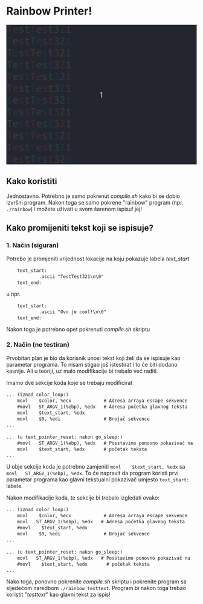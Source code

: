 # Rainbow Printer!

![screen-gif](./media/rainbow.gif)

## Kako koristiti
Jednostavno. Potrebno je samo pokrenut _compile.sh_ kako bi se dobio izvršni program. Nakon toga se samo pokrene "rainbow" program (npr. ```./rainbow```) i možete uživati u svom šarenom ispisu! jej!

## Kako promijeniti tekst koji se ispisuje?

### 1. Način (siguran)
Potrebo je promjeniti vrijednost lokacije na koju pokazuje labela _text_start_

        text_start:
                .ascii "TestTest321\n\0"
        text_end:
u npr.

        text_start:
                .ascii "Ovo je cool!\n\0"
        text_end:

Nakon toga je potrebno opet pokrenuti _compile.sh_ skriptu

### 2. Način (ne testiran)
Prvobitan plan je bio da korisnik unosi tekst koji želi da se ispisuje kao parametar programa. To nisam stigao još istestirat i to će biti dodano kasnije. Ali u teoriji, uz malo modifikacije bi trebalo već raditi.

Imamo dve sekcije koda koje se trebaju modificirat

    ... (iznad color_loop:)
        movl    $color, %ecx            # Adresa arraya escape sekvence
        #movl   ST_ARGV_1(%ebp), %edx   # Adresa početka glavnog teksta
        movl    $text_start, %edx
        movl    $0, %edi                # Brojač sekvence
    ...
    
    ... (u text_pointer_reset: nakon go_sleep:)
        #movl   ST_ARGV_1(%ebp), %edx   # Posstavimo ponovno pokazivač na
        movl    $text_start, %edx       # početak teksta
    ...
    
U obje sekcije koda je potrebno zamjeniti ```movl    $text_start, %edx``` sa ```movl   ST_ARGV_1(%ebp), %edx```. To će napravit da program koristi prvi parametar programa kao glavni tekstualni pokazivač umjesto ```text_start:``` labele.

Nakon modifikacije koda, te sekcije bi trebale izgledati ovako:

    ... (iznad color_loop:)
        movl    $color, %ecx            # Adresa arraya escape sekvence
        movl   ST_ARGV_1(%ebp), %edx   # Adresa početka glavnog teksta
        #movl    $text_start, %edx
        movl    $0, %edi                # Brojač sekvence
    ...

    ... (u text_pointer_reset: nakon go_sleep:)
        movl   ST_ARGV_1(%ebp), %edx   # Posstavimo ponovno pokazivač na
        #movl    $text_start, %edx       # početak teksta
    ...

Nako toga, ponovno pokrenite _compile.sh_ skriptu i pokrenite program sa sljedećom naredbom ```./rainbow testtext```. Program bi nakon toga trebao koristit "_testtext_" kao glavni tekst za ispis!
